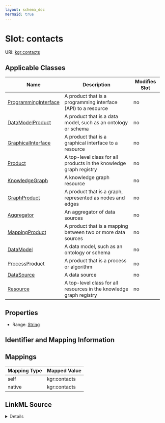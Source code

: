 ```yaml
---
layout: schema_doc
mermaid: true
---
```




# Slot: contacts



URI: [kgr:contacts](https://w3id.org/bridge2ai/data-sheets-schema/contacts)



<!-- no inheritance hierarchy -->





## Applicable Classes

| Name | Description | Modifies Slot |
| --- | --- | --- |
| [ProgrammingInterface](ProgrammingInterface.html) | A product that is a programming interface (API) to a resource |  no  |
| [DataModelProduct](DataModelProduct.html) | A product that is a data model, such as an ontology or schema |  no  |
| [GraphicalInterface](GraphicalInterface.html) | A product that is a graphical interface to a resource |  no  |
| [Product](Product.html) | A top-level class for all products in the knowledge graph registry |  no  |
| [KnowledgeGraph](KnowledgeGraph.html) | A knowledge graph resource |  no  |
| [GraphProduct](GraphProduct.html) | A product that is a graph, represented as nodes and edges |  no  |
| [Aggregator](Aggregator.html) | An aggregator of data sources |  no  |
| [MappingProduct](MappingProduct.html) | A product that is a mapping between two or more data sources |  no  |
| [DataModel](DataModel.html) | A data model, such as an ontology or schema |  no  |
| [ProcessProduct](ProcessProduct.html) | A product that is a process or algorithm |  no  |
| [DataSource](DataSource.html) | A data source |  no  |
| [Resource](Resource.html) | A top-level class for all resources in the knowledge graph registry |  no  |







## Properties

* Range: [String](String.html)





## Identifier and Mapping Information








## Mappings

| Mapping Type | Mapped Value |
| ---  | ---  |
| self | kgr:contacts |
| native | kgr:contacts |




## LinkML Source

<details>
```yaml
name: contacts
alias: contacts
domain_of:
- Resource
- Product
range: string

```
</details>
